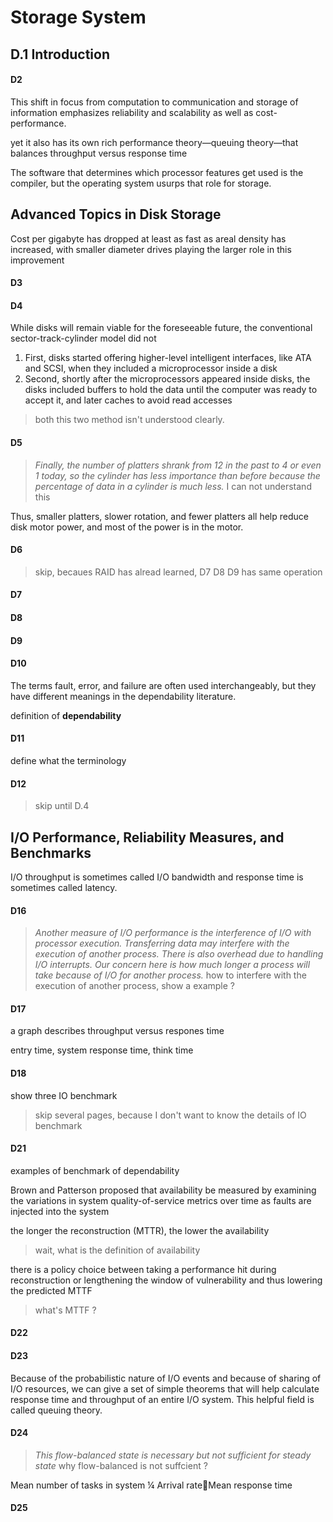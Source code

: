 # Storage System


## D.1 Introduction
#### D2
This shift in focus from computation to communication and storage of information emphasizes reliability and scalability as well as cost-performance.

yet it also has its own rich performance theory—queuing theory—that balances throughput versus response time

The software that determines which processor features get used is the compiler, but the operating system usurps that role for storage.

## Advanced Topics in Disk Storage
Cost per gigabyte has dropped at least as fast as areal density has increased, with smaller diameter drives playing the larger role in this improvement

#### D3

#### D4
While disks will remain viable for the foreseeable future, the conventional sector-track-cylinder model did not
1. First, disks started offering higher-level intelligent interfaces, like ATA and
SCSI, when they included a microprocessor inside a disk
2. Second, shortly after the microprocessors appeared inside disks, the disks
included buffers to hold the data until the computer was ready to accept it, and later
caches to avoid read accesses

> both this two method isn't understood clearly.

#### D5
> *Finally, the number of platters shrank from 12 in the past to 4 or even 1 today,
so the cylinder has less importance than before because the percentage of data in a
cylinder is much less.* I can not understand this

Thus, smaller platters, slower rotation, and fewer platters all help reduce disk motor
power, and most of the power is in the motor.
#### D6
> skip, becaues RAID has alread learned, D7 D8 D9 has same operation

#### D7
#### D8
#### D9
#### D10
The terms fault, error, and failure are often used interchangeably, but they have different meanings in the dependability literature. 

definition of **dependability**
#### D11
define what the terminology
#### D12
> skip until D.4

## I/O Performance, Reliability Measures, and Benchmarks
I/O throughput is sometimes called I/O bandwidth and response time is sometimes called latency.
#### D16
> *Another measure of I/O performance is the interference of I/O with processor
execution. Transferring data may interfere with the execution of another process.
There is also overhead due to handling I/O interrupts. Our concern here is how
much longer a process will take because of I/O for another process.* how to interfere with the execution of another process, show a example ?

#### D17
a graph describes throughput versus respones time

entry time, system response time, think time
#### D18
show three IO benchmark
> skip several pages, because I don't want to know the details of IO benchmark

#### D21
examples of benchmark of dependability

Brown and Patterson proposed that availability be measured by
examining the variations in system quality-of-service metrics over time as faults
are injected into the system

the longer the reconstruction (MTTR), the lower the availability
> wait, what is the definition of availability

there is a policy choice between taking
a performance hit during reconstruction or lengthening the window of vulnerability
and thus lowering the predicted MTTF
> what's MTTF ?

#### D22
#### D23
Because of the probabilistic nature of I/O events and because of sharing of I/O resources, we can give a set of simple
theorems that will help calculate response time and throughput of an entire I/O system. This helpful field is called queuing theory.
#### D24
> *This flow-balanced state is necessary but not sufficient for steady state* why flow-balanced is not suffcient ? 

Mean number of tasks in system ¼ Arrival rateMean response time
#### D25



